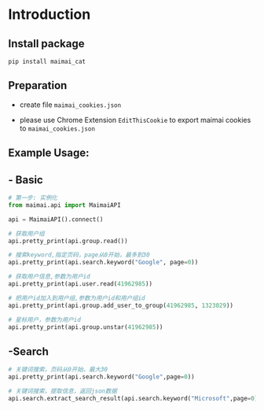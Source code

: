
# Introduction
## Install package
```shell
pip install maimai_cat
```
## Preparation

- create file `maimai_cookies.json`

- please use Chrome Extension `EditThisCookie` to export maimai cookies to `maimai_cookies.json`



##  Example Usage:

## - Basic

```python
# 第一步: 实例化
from maimai.api import MaimaiAPI

api = MaimaiAPI().connect()

# 获取用户组
api.pretty_print(api.group.read())

# 搜索keyword,指定页码，page从0开始，最多到30 
api.pretty_print(api.search.keyword("Google", page=0))

# 获取用户信息,参数为用户id
api.pretty_print(api.user.read(41962985))

# 把用户id加入到用户组,参数为用户id和用户组id
api.pretty_print(api.group.add_user_to_group(41962985, 1323029))

# 星标用户，参数为用户id
api.pretty_print(api.group.unstar(41962985))
```

 ## -Search

```python
# 关键词搜索，页码从0开始，最大30
api.pretty_print(api.search.keyword("Google",page=0))

# 关键词搜索，提取信息，返回json数据
api.search.extract_search_result(api.search.keyword("Microsoft",page=0))
```

